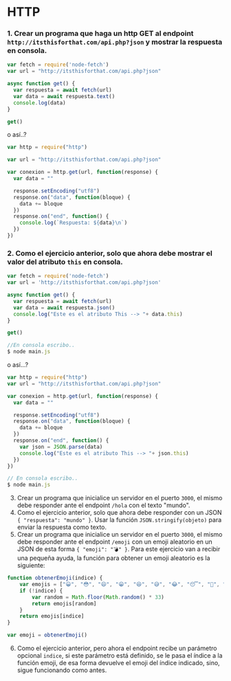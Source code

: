 # HTTP

### 1. Crear un programa que haga un http GET al endpoint `http://itsthisforthat.com/api.php?json` y mostrar la respuesta en consola.

```js
var fetch = require('node-fetch')
var url = "http://itsthisforthat.com/api.php?json"

async function get() {
  var respuesta = await fetch(url)
  var data = await respuesta.text()
  console.log(data)
}

get()
```
o así..?

```js
var http = require("http")

var url = "http://itsthisforthat.com/api.php?json"

var conexion = http.get(url, function(response) {
  var data = ""

  response.setEncoding("utf8")
  response.on("data", function(bloque) {
    data += bloque
  })
  response.on("end", function() {
    console.log(`Respuesta: ${data}\n`)
  })
})
```

### 2. Como el ejercicio anterior, solo que ahora debe mostrar el valor del atributo `this` en consola.

```js
var fetch = require('node-fetch')
var url = 'http://itsthisforthat.com/api.php?json'

async function get() {
  var respuesta = await fetch(url)
  var data = await respuesta.json()
  console.log("Este es el atributo This --> "+ data.this)
}

get()

//En consola escribo..
$ node main.js
```

o así...?

```js
var http = require("http")
var url = "http://itsthisforthat.com/api.php?json"

var conexion = http.get(url, function(response) {
  var data = ""

  response.setEncoding("utf8")
  response.on("data", function(bloque) {
    data += bloque
  })
  response.on("end", function() {
    var json = JSON.parse(data)
    console.log("Este es el atributo This --> "+ json.this)
  })
})

// En consola escribo..
$ node main.js
```

3. Crear un programa que inicialice un servidor en el puerto `3000`, el mismo debe responder ante el endpoint `/hola` con el texto "mundo".
4. Como el ejercicio anterior, solo que ahora debe responder con un JSON `{ "respuesta": "mundo" }`. Usar la función `JSON.stringify(objeto)` para enviar la respuesta como texto.
5. Crear un programa que inicialice un servidor en el puerto `3000`, el mismo debe responder ante el endpoint `/emoji` con un emoji aleatorio en un JSON de esta forma `{ "emoji": "💣" }`. Para este ejercicio van a recibir una pequeña ayuda, la función para obtener un emoji aleatorio es la siguiente:

```js
function obtenerEmoji(indice) {
    var emojis = ["😀", "😳", "😄", "😁", "😆", "😅", "😂", "😴", "🤭️", "😊", "😇", "🙂", "🙃", "😉", "😌", "😍", "🥰", "😘", "🤤", "😙", "😚", "😋", "😛", "😝", "😜", "😎", "🤓", "🥳", "🤯", "😡", "😱", "🥺", "😏"]
    if (!indice) {
        var random = Math.floor(Math.random() * 33)
        return emojis[random]
    }
    return emojis[indice]
}

var emoji = obtenerEmoji()
```

6. Como el ejercicio anterior, pero ahora el endpoint recibe un parámetro opcional `indice`, si este parámetro está definido, se le pasa el índice a la función emoji, de esa forma devuelve el emoji del índice indicado, sino, sigue funcionando como antes.
